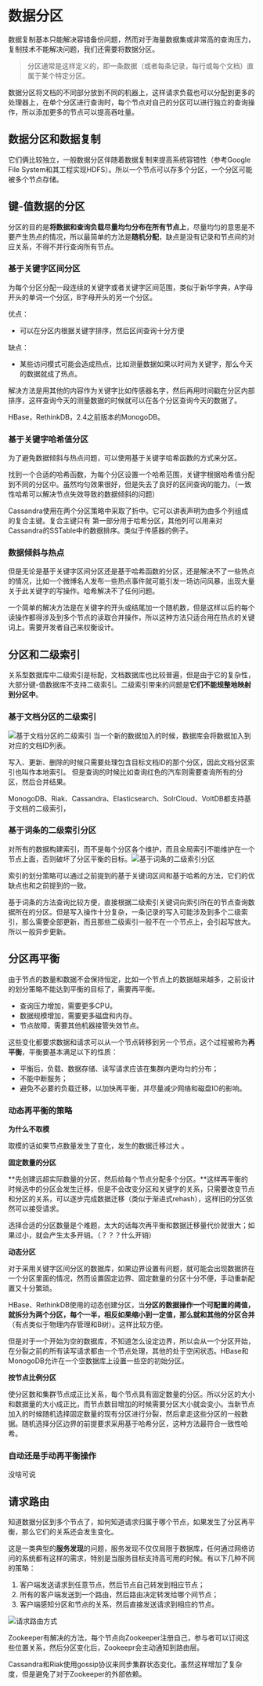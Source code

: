 # 数据分区
数据复制基本只能解决容错备份问题，然而对于海量数据集或非常高的查询压力，复制技术不能解决问题，我们还需要将数据分区。
> 分区通常是这样定义的，即一条数据（或者每条记录，每行或每个文档）直属于某个特定分区。

数据分区将文档的不同部分放到不同的机器上，这样请求负载也可以分配到更多的处理器上，在单个分区进行查询时，每个节点对自己的分区可以进行独立的查询操作，所以添加更多的节点可以提高吞吐量。

## 数据分区和数据复制
它们俩比较独立，一般数据分区伴随着数据复制来提高系统容错性（参考Google File System和其工程实现HDFS）。所以一个节点可以存多个分区，一个分区可能被多个节点存储。

## **键-值数据的分区**
分区的目的是**将数据和查询负载尽量均匀分布在所有节点上**，尽量均匀的意思是不要产生热点的情况，所以最简单的方法是**随机分配**，缺点是没有记录和节点间的对应关系，不得不并行查询所有节点。

### **基于关键字区间分区**
为每个分区分配一段连续的关键字或者关键字区间范围，类似于新华字典，A字母开头的单词一个分区，B字母开头的另一个分区。

优点：

- 可以在分区内根据关键字排序，然后区间查询十分方便

缺点：

- 某些访问模式可能会造成热点，比如测量数据如果以时间为关键字，那么今天的数据就成了热点。

解决方法是用其他的内容作为关键字比如传感器名字，然后再用时间戳在分区内部排序，这样查询今天的测量数据的时候就可以在各个分区查询今天的数据了。

HBase，RethinkDB，2.4之前版本的MonogoDB。
### **基于关键字哈希值分区**
为了避免数据倾斜与热点问题，可以使用基于关键字哈希函数的方式来分区。

找到一个合适的哈希函数，为每个分区设置一个哈希范围，关键字根据哈希值分配到不同的分区中。虽然均匀效果很好，但是失去了良好的区间查询的能力。（一致性哈希可以解决节点失效导致的数据倾斜的问题）

Cassandra使用在两个分区策略中采取了折中。它可以讲表声明为由多个列组成的复合主键。复合主键只有 第一部分用于哈希分区，其他列可以用来对Cassandra的SSTable中的数据排序。类似于传感器的例子。

### **数据倾斜与热点**
但是无论是基于关键字区间分区还是基于哈希函数的分区，还是解决不了一些热点的情况，比如一个微博名人发布一些热点事件就可能引发一场访问风暴，出现大量关于此关键字的写操作。哈希解决不了任何问题。

一个简单的解决方法是在关键字的开头或结尾加一个随机数，但是这样以后的每个读操作都得涉及到多个节点的读取合并操作，所以这种方法只适合用在热点的关键词上。需要开发者自己来权衡设计。

## **分区和二级索引**
关系型数据库中二级索引是标配，文档数据库也比较普遍，但是由于它的复杂性，大部分键-值数据库不支持二级索引。二级索引带来的问题是**它们不能规整地映射到分区中**。

### **基于文档分区的二级索引**
![基于文档分区的二级索引](https://github.com/qinggniq/Note/blob/master/GO/MIT6.824/imags/基于文档分区的二级索引.png)
当一个新的数据加入的时候，数据库会将数据加入到对应的文档ID列表。

写入、更新、删除的时候只需要处理包含目标文档ID的那个分区，因此文档分区索引也叫作本地索引。
但是查询的时候比如查询红色的汽车则需要查询所有的分区，然后合并结果。

MonogoDB、Riak、Cassandra、Elasticsearch、SolrCloud、VoltDB都支持基于文档的二级索引，

### **基于词条的二级索引分区**
对所有的数据构建索引，而不是每个分区各个维护，而且全局索引不能维护在一个节点上面，否则破坏了分区平衡的目标。![基于词条的二级索引分区](https://github.com/qinggniq/Note/blob/master/GO/MIT6.824/imags/基于词条的二级索引分区.png)

索引的划分策略可以通过之前提到的基于关键词区间和基于哈希的方法，它们的优缺点也和之前提到的一致。

基于词条的方法查询比较方便，直接根据二级索引关键词向索引所在的节点查询数据所在的分区。但是写入操作十分复杂，一条记录的写入可能涉及到多个二级索引，那么需要全部更新，而且那些二级索引一般不在一个节点上，会引起写放大。所以一般异步更新。


## **分区再平衡**
由于节点的数量和数据不会保持恒定，比如一个节点上的数据越来越多，之前设计的划分策略不能达到平衡的目标了，需要再平衡。
- 查询压力增加，需要更多CPU。
- 数据规模增加，需要更多磁盘和内存。
- 节点故障，需要其他机器接管失效节点。

这些变化都要求数据和请求可以从一个节点转移到另一个节点，这个过程被称为**再平衡**，平衡要基本满足以下的性质：

- 平衡后，负载、数据存储、读写请求应该在集群内更均匀的分布；
- 不能中断服务；
- 避免不必要的负载迁移，以加快再平衡，并尽量减少网络和磁盘IO的影响。


### **动态再平衡的策略**
**为什么不取模**

取模的话如果节点数量发生了变化，发生的数据迁移过大 。

**固定数量的分区**

**先创建远超实际数量的分区，然后给每个节点分配多个分区。**这样再平衡的时候选中的分区会发生迁移，但是不会改变分区和关键字的关系，只需要改变节点和分区的关系，可以逐步完成数据迁移（类似于渐进式rehash），这样旧的分区依然可以接受请求。

选择合适的分区数量是个难题，太大的话每次再平衡和数据迁移量代价就很大；如果过小，就会产生太多开销。（？？？什么开销）

**动态分区**

对于采用关键字区间分区的数据库，如果边界设置有问题，就可能会出现数据挤在一个分区里面的情况，然而设置固定边界、固定数量的分区十分不便，手动重新配置又十分繁琐。

HBase、RethinkDB使用的动态创建分区，当**分区的数据操作一个可配置的阈值，就拆分为两个分区，每个一半，相反如果缩小到一定值，那么就和其他的分区合并**（有点类似于物理内存管理和B树）。这样比较方便。

但是对于一个开始为空的数据库，不知道怎么设定边界，所以会从一个分区开始，在分裂之前的所有读写请求都由一个节点处理，其他的处于空闲状态。HBase和MonogoDB允许在一个空数据库上设置一些空的初始分区。

**按节点比例分区**

使分区数和集群节点成正比关系，每个节点具有固定数量的分区。所以分区的大小和数据量的大小成正比，而节点数目增加的时候需要分区大小就会变小。当新节点加入的时候随机选择固定数量的现有分区进行分裂，然后拿走这些分区的一般数据。随机选择分区边界的前提要求采用基于哈希分区，这种方法最符合一致性哈希。

### 自动还是手动再平衡操作
没啥可说

## **请求路由**
知道数据分区到多个节点了，如何知道请求归属于哪个节点，如果发生了分区再平衡，那么它们的关系还会发生变化。

这是一类典型的**服务发现**的问题，服务发现不仅仅局限于数据库，任何通过网络访问的系统都有这样的需求，特别是当服务目标支持高可用的时候。有以下几种不同的策略：
1. 客户端发送请求到任意节点，然后节点自己转发到相应节点；
2. 所有的客户端发送到一个路由，然后路由决定转发给哪个间节点；
3. 客户端感知分区和节点的关系，然后直接发送请求到相应的节点。

![请求路由方式](https://github.com/qinggniq/Note/blob/master/GO/MIT6.824/imags/请求路由方式.png)


Zookeeper有解决的方法，每个节点向Zookeeper注册自己，参与者可以订阅这些位置关系，然后分区变化后，Zookeepr会主动通知到路由层。

Cassandra和Riak使用gossip协议来同步集群状态变化。虽然这样增加了复杂度，但是避免了对于Zookeeper的外部依赖。

